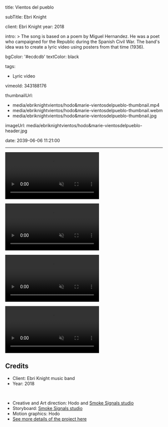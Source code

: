 title: Vientos del pueblo

subTitle: Ebri Knight

client: Ebri Knight
year: 2018

intro: >
  The song is based on a poem by Miguel Hernandez. He was a poet who campaigned for the Republic during the Spanish Civil War. The band's idea was to create a lyric video using posters from that time (1936).

bgColor: '#ecdcdb'
textColor: black

tags:
  - Lyric video

vimeoId: 343188176

thumbnailUrl:
  - media/ebriknightvientos/hodo&marie-vientosdelpueblo-thumbnail.mp4
  - media/ebriknightvientos/hodo&marie-vientosdelpueblo-thumbnail.webm
  - media/ebriknightvientos/hodo&marie-vientosdelpueblo-thumbnail.jpg

imageUrl: media/ebriknightvientos/hodo&marie-vientosdelpueblo-header.jpg

date: 2039-06-06 11:21:00



---

<!-- This is a 1x VIDEO gallery -->
<!-- Always add a linebreak between images -->
<!-- It needs two images between paragraph tags -->
<div class="gallery gallery-1">

<p>
	<video playsinline="playsinline" muted loop autoplay >
			<source src="/demo/media/ebriknightvientos/hodo&marie-vientosdelpueblo-1.mp4" type="video/mp4">
			<source src="/demo/media/ebriknightvientos/hodo&marie-vientosdelpueblo-1.webm" type="video/webm">
	</video>
</p>


</div>


<!-- This is a 1x VIDEO gallery -->
<!-- Always add a linebreak between images -->
<!-- It needs two images between paragraph tags -->
<div class="gallery gallery-1">

<p>
	<video playsinline="playsinline" muted loop autoplay>
			<source src="/demo/media/ebriknightvientos/hodo&marie-vientosdelpueblo-2.mp4" type="video/mp4">
			<source src="/demo/media/ebriknightvientos/hodo&marie-vientosdelpueblo-2.webm" type="video/webm">
	</video>
</p>


</div>


<!-- This is a 1x VIDEO gallery -->
<!-- Always add a linebreak between images -->
<!-- It needs two images between paragraph tags -->
<div class="gallery gallery-1">

<p>
	<video playsinline="playsinline" muted loop autoplay>
			<source src="/demo/media/ebriknightvientos/hodo&marie-vientosdelpueblo-3.mp4" type="video/mp4">
			<source src="/demo/media/ebriknightvientos/hodo&marie-vientosdelpueblo-3.webm" type="video/webm">
	</video>
</p>


</div>


<!-- This is a 1x VIDEO gallery -->
<!-- Always add a linebreak between images -->
<!-- It needs two images between paragraph tags -->
<div class="gallery gallery-1">

<p>
	<video playsinline="playsinline" muted loop autoplay>
			<source src="/demo/media/ebriknightvientos/hodo&marie-vientosdelpueblo-4.mp4" type="video/mp4">
			<source src="/demo/media/ebriknightvientos/hodo&marie-vientosdelpueblo-4.webm" type="video/webm">
	</video>
</p>


</div>




<!-- Sample credits secion -->

## Credits

* Client: Ebri Knight music band
* Year: 2018  
  
<br>

* Creative and Art direction: Hodo and <a href="http://www.smokesignalsstudio.com" target="_blank">Smoke Signals studio</a>
* Storyboard: <a href="http://www.smokesignalsstudio.com" target="_blank">Smoke Signals studio</a>
* Motion graphics: Hodo
* <a href="https://www.behance.net/gallery/61362853/Vientos-del-Pueblo-Ebri-Knight-Lyric-Video" target="_blank">See more details of the project here</a>